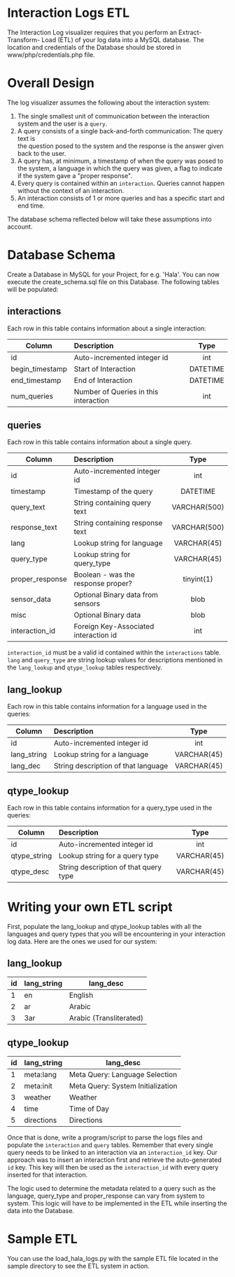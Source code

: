 Interaction Logs ETL
====================

The Interaction Log visualizer requires that you perform an Extract-Transform-
Load (ETL) of your log data into a MySQL database. The location and credentials 
of the Database should be stored in www/php/credentials.php file.

Overall Design
==============
The log visualizer assumes the following about the interaction system:

1) The single smallest unit of communication between the interaction
   system and the user is a `query`.
2) A query consists of a single back-and-forth communication: The query text is  
   the question posed to the system and the response is the answer given back 
   to the user.
3) A query has, at minimum, a timestamp of when the query was posed to the 
   system, a language in which the query was given, a flag to indicate if the 
   system gave a "proper response".
4) Every query is contained within an `interaction`. Queries cannot happen 
   without the context of an interaction.
5) An interaction consists of 1 or more queries and has a specific start 
   and end time.

The database schema reflected below will take these assumptions into account.

Database Schema
===============

Create a Database in MySQL for your Project, for e.g. 'Hala'. You can now 
execute the create_schema.sql file on this Database. The following tables
will be populated:

interactions
------------
Each row in this table contains information about a single interaction:

| Column          | Description                           | Type     |
| --------------- |:--------------------------------------|:--------:|
| id              | Auto-incremented integer id           | int      |
| begin_timestamp | Start of Interaction                  | DATETIME |
| end_timestamp   | End of Interaction                    | DATETIME |
| num_queries     | Number of Queries in this interaction | int      |

queries
-------
Each row in this table contains information about a single query.

| Column          | Description                           | Type         |
| --------------- |:--------------------------------------|:------------:|
| id              | Auto-incremented integer id           | int          |
| timestamp       | Timestamp of the query                | DATETIME     |
| query_text      | String containing query text          | VARCHAR(500) |
| response_text   | String containing response text       | VARCHAR(500) |
| lang            | Lookup string for language            | VARCHAR(45)  | 
| query_type      | Lookup string for query_type          | VARCHAR(45)  |
| proper_response | Boolean - was the response proper?    | tinyint(1)   |
| sensor_data     | Optional Binary data from sensors     | blob         |
| misc            | Optional Binary data                  | blob         |
| interaction_id  | Foreign Key-Associated interaction id | int          |
  
`interaction_id` must be a valid id contained within the `interactions` table. 
`lang` and `query_type` are string lookup values for descriptions mentioned in
the `lang_lookup` and `qtype_lookup` tables respectively.

lang_lookup
-----------
Each row in this table contains information for a language used in the queries:

| Column          | Description                           | Type        |
| --------------- |:--------------------------------------|:-----------:|
| id              | Auto-incremented integer id           | int         |
| lang_string     | Lookup string for a language          | VARCHAR(45) |
| lang_dec        | String description of that language   | VARCHAR(45) |

qtype_lookup
-----------
Each row in this table contains information for a query_type used in the 
queries:

| Column          | Description                           | Type        |
| --------------- |:--------------------------------------|:-----------:|
| id              | Auto-incremented integer id           | int         |
| qtype_string    | Lookup string for a query type        | VARCHAR(45) |
| qtype_desc      | String description of that query type | VARCHAR(45) |


Writing your own ETL script
===========================

First, populate the lang_lookup and qtype_lookup tables with all the languages
and query types that you will be encountering in your interaction log data. 
Here are the ones we used for our system:

lang_lookup
------------

| id | lang_string | lang_desc              |
|:---|-------------|------------------------|
| 1  |en           | English                |
| 2  |ar           | Arabic                 |
| 3  |3ar          | Arabic (Transliterated)|


qtype_lookup
------------

| id | lang_string | lang_desc                         |
|:---|-------------|-----------------------------------|
| 1  |meta:lang    | Meta Query: Language Selection    |
| 2  |meta:init    | Meta Query: System Initialization |
| 3  |weather      | Weather                           |
| 4  |time         | Time of Day                       |
| 5  |directions   | Directions                        |

Once that is done, write a program/script to parse the logs files and populate
the `interaction` and `query` tables. Remember that every single query needs
to be linked to an interaction via an `interaction_id` key. Our approach
was to insert an interaction first and retrieve the auto-generated `id` key.
This key will then be used as the `interaction_id` with every query inserted for
that interaction.

The logic used to determine the metadata related to a query such as the 
language, query_type and proper_response can vary from system to system. This 
logic will have to be implemented in the ETL while inserting the data into the 
Database.
 
Sample ETL
==========

You can use the load_hala_logs.py with the sample ETL file located in the sample
directory to see the ETL system in action. 
